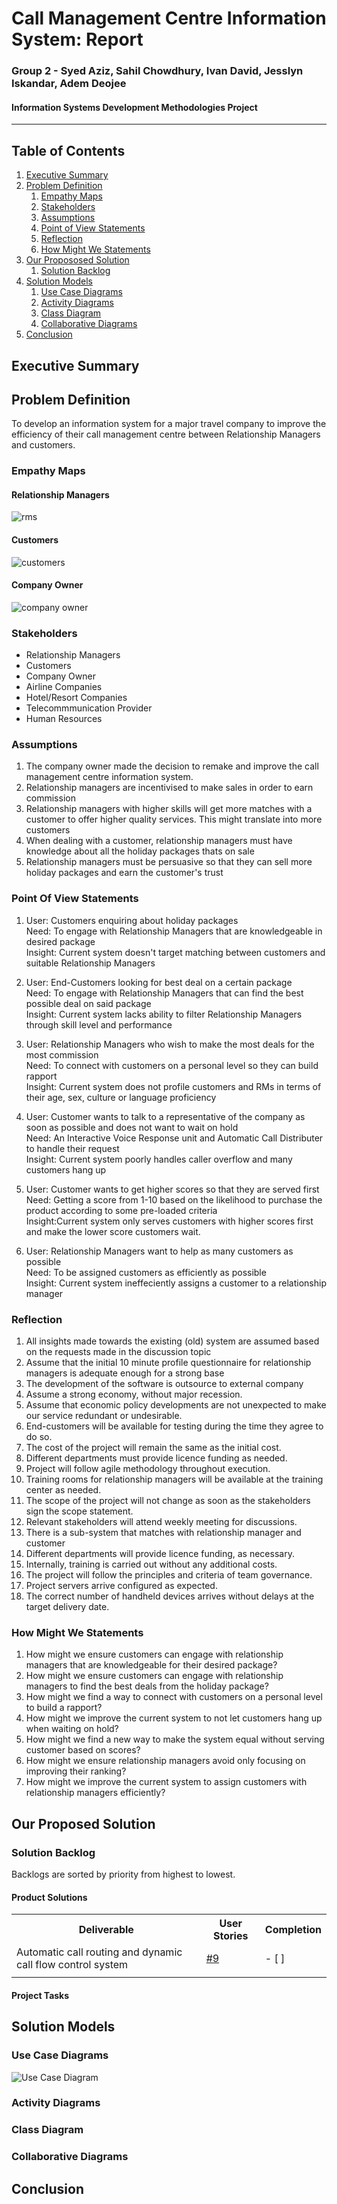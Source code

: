 # Call Management Centre Information System: Report
### Group 2 - Syed Aziz, Sahil Chowdhury, Ivan David, Jesslyn Iskandar, Adem Deojee
#### Information Systems Development Methodologies Project
---
## Table of Contents 

1. [Executive Summary](#executive-summary)
2. [Problem Definition](#problem-definition)
    1. [Empathy Maps](#empathy-maps)
    2. [Stakeholders](#stakeholders)
    3. [Assumptions](#assumptions)
    4. [Point of View Statements](#point-of-view-statements)
    5. [Reflection](#reflection)
    6. [How Might We Statements](#how-might-we-statements)
3. [Our Propososed Solution](#our-proposed-solution)
    1. [Solution Backlog](#solution-backlog)
4. [Solution Models](#solution-models)
    1. [Use Case Diagrams](#use-case-diagrams)
    2. [Activity Diagrams](#activity-diagrams)
    3. [Class Diagram](#class-diagram)
    4. [Collaborative Diagrams](#collaborative-diagrams)
5. [Conclusion](#conclusion)
<a name="Executive Summary"/>
<a name="Problem Definition"/>
<a name="Empathy Maps"/>
<a name="Stakeholders"/>
<a name="Assumptions"/>
<a name="Point of View Statements"/>
<a name="Reflection"/>
<a name="How Might We Statements"/>
<a name="Our Proposed Solution"/>
<a name="Solution Backlog"/>
<a name="Solution Models"/>
<a name="Use Case Diagrams"/>
<a name="Activity Diagrams"/>
<a name="Class Diagram"/>
<a name="Collaborative Diagrams"/>
<a name="Conclusion"/>

## Executive Summary

## Problem Definition

To develop an information system for a major travel company to improve the efficiency of their call management centre between  Relationship Managers and customers.

### Empathy Maps
#### Relationship Managers
![rms](https://github.com/13078326j/jesslyn-/blob/master/Empathy%20Map%20Relationship%20Managers.png "Relationship Managers")
#### Customers
![customers](https://github.com/13078326j/jesslyn-/blob/master/Empathy%20Map%20-%20Customer.png "Customers")
#### Company Owner
![company owner](https://github.com/13078326j/jesslyn-/blob/master/Company%20Owner.png "Company Owner")

### Stakeholders
* Relationship Managers
* Customers
* Company Owner
* Airline Companies
* Hotel/Resort Companies
* Telecommmunication Provider
* Human Resources
### Assumptions
1. The company owner made the decision to remake and improve the call management centre information system.
2. Relationship managers are incentivised to make sales in order to earn commission
4. Relationship managers with higher skills will get more matches with a customer to offer higher quality services. This might translate into more customers
5. When dealing with a customer, relationship managers must have knowledge about all the holiday packages thats on sale
6. Relationship managers must be persuasive so that they can sell more holiday packages and earn the customer's trust
### Point Of View Statements
1. User: Customers enquiring about holiday packages   
   Need: To engage with Relationship Managers that are knowledgeable in desired package  
   Insight: Current system doesn't target matching between customers and suitable Relationship Managers  
   
2. User: End-Customers looking for best deal on a certain package  
   Need: To engage with Relationship Managers that can find the best possible deal on said package  
   Insight: Current system lacks ability to filter Relationship Managers through skill level and performance  
  
3. User: Relationship Managers who wish to make the most deals for the most commission\
   Need: To connect with customers on a personal level so they can build rapport\
   Insight: Current system does not profile customers and RMs in terms of their age, sex, culture or language proficiency

4. User: Customer wants to talk to a representative of the company as soon as possible and does not want to wait on hold\
   Need: An Interactive Voice Response unit and Automatic Call Distributer to handle their request\
   Insight: Current system poorly handles caller overflow and many customers hang up

5. User: Customer wants to get higher scores so that they are served first\
   Need: Getting a score from 1-10 based on the likelihood to purchase the product according to some pre-loaded criteria\
   Insight:Current system only serves customers with higher scores first and make the lower score customers wait.
   
6. User: Relationship Managers want to help as many customers as possible                   
   Need: To be assigned customers as efficiently as possible                           
   Insight: Current system ineffeciently assigns a customer to a relationship manager

### Reflection
1. All insights made towards the existing (old) system are assumed based on the requests made in the discussion topic
2. Assume that the initial 10 minute profile questionnaire for relationship managers is adequate enough for a strong base 
3. The development of the software is outsource to external company
4. Assume a strong economy, without major recession.
5. Assume that economic policy developments are not unexpected to make our service redundant or undesirable.
6. End-customers will be available for testing during the time they agree to do so.
7. The cost of the project will remain the same as the initial cost.
8. Different departments must provide licence funding as needed.
9. Project will follow agile methodology throughout execution.
10. Training rooms for relationship managers will be available at the training center as needed.
11. The scope of the project will not change as soon as the stakeholders sign the scope statement.
12. Relevant stakeholders will attend weekly meeting for discussions.
13. There is a sub-system that matches with relationship manager and customer
14. Different departments will provide licence funding, as necessary.
15. Internally, training is carried out without any additional costs.
16. The project will follow the principles and criteria of team governance.
17. Project servers arrive configured as expected.
18. The correct number of handheld devices arrives without delays at the target delivery date.


### How Might We Statements
1. How might we ensure customers can engage with relationship managers that are knowledgeable for their desired package?  
2. How might we ensure customers can engage with relationship managers to find the best deals from the holiday package?
3. How might we find a way to connect with customers on a personal level to build a rapport?
4. How might we improve the current system to not let customers hang up when waiting on hold?
5. How might we find a new way to make the system equal without serving customer based on scores?
6. How might we ensure relationship managers avoid only focusing on improving their ranking?
7. How might we improve the current system to assign customers with relationship managers efficiently?

## Our Proposed Solution

### Solution Backlog
Backlogs are sorted by priority from highest to lowest.
#### Product Solutions 
<table>
  <tboddy>
    <tr>
      <th>Deliverable</th>
      <th>User Stories</th>
      <th>Completion</th>
    </tr>
    <tr>
      <td>Automatic call routing and dynamic call flow control system</td>
      <td><a href="https://github.com/13078326j/Tut12-Group2/issues/9">#9</a></td>
      <td>- [ ]</td>
    </tr>
    <tr>
      <td></td>
    </tr>
  </tbody>
</table>

#### Project Tasks


## Solution Models

### Use Case Diagrams
![Use Case Diagram](USE%20CASE%20DIAGRAM3.png)
### Activity Diagrams

### Class Diagram

### Collaborative Diagrams

## Conclusion

